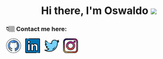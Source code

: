 <div title='welcome' align="center">
   <h1>Hi there, I'm Oswaldo <img src="https://media.giphy.com/media/hvRJCLFzcasrR4ia7z/giphy.gif" width="25px"> </h1>
</div>

### 👇🏼  Contact me here:
<div title = 'social-media' align='left'>
   <a href="https://github.com/rinzldev"><img alt= 'github' height="40" src="github.png"></a>&nbsp;&nbsp;
   <a href="https://www.linkedin.com/in/oswaldo-rinzlrdev/"><img alt='linkedin' height="40" src="linkedin.png"></a>&nbsp;&nbsp;
   <a href="https://twitter.com/rinzldev"><img alt= 'twitter' height="40" src="twitter.png"></a>&nbsp;&nbsp;
   <a href="https://instagram.com/rinzldev?igshid=ZGUzMzM3NWJiOQ=="><img alt= 'instagram' height="40" src="instagram.png"></a>&nbsp;&nbsp;
</div>




<!--
**rinzldev/rinzldev** is a ✨ _special_ ✨ repository because its `README.md` (this file) appears on your GitHub profile.

Here are some ideas to get you started:

- 🔭 I’m currently working on ...
- 🌱 I’m currently learning ...
- 👯 I’m looking to collaborate on ...
- 🤔 I’m looking for help with ...
- 💬 Ask me about ...
- 📫 How to reach me: ...
- 😄 Pronouns: ...
- ⚡ Fun fact: ...
-->
